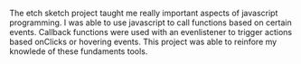 The etch sketch project taught me really important aspects of javascript programming. I was able to use javascript to call functions based on certain events. Callback functions were used with an evenlistener to trigger actions based onClicks or hovering events. This project was able to reinfore my knowlede of these fundaments tools.
